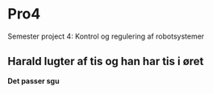 # Pro4
Semester project 4: Kontrol og regulering af robotsystemer

## Harald lugter af tis og han har tis i øret
**Det passer sgu**